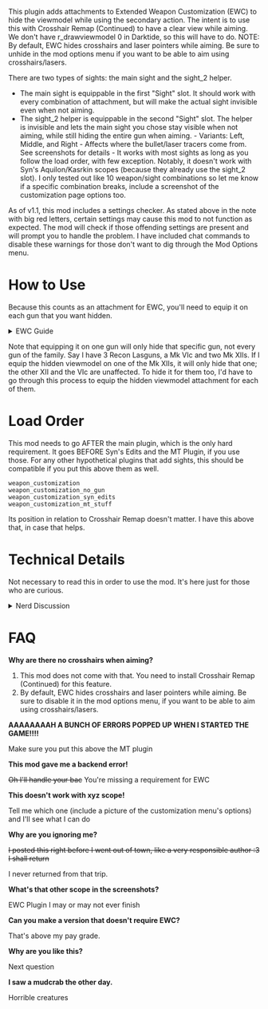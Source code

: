 This plugin adds attachments to Extended Weapon Customization (EWC) to hide the viewmodel while using the secondary action. The intent is to use this with Crosshair Remap (Continued) to have a clear view while aiming. We don't have r_drawviewmodel 0 in Darktide, so this will have to do.
NOTE: By default, EWC hides crosshairs and laser pointers while aiming. Be sure to unhide in the mod options menu if you want to be able to aim using crosshairs/lasers.

There are two types of sights: the main sight and the sight_2 helper.
- The main sight is equippable in the first "Sight" slot. It should work with every combination of attachment, but will make the actual sight invisible even when not aiming.
- The sight_2 helper is equippable in the second "Sight" slot. The helper is invisible and lets the main sight you chose stay visible when not aiming, while still hiding the entire gun when aiming.
﻿- Variants: Left, Middle, and Right
﻿- Affects where the bullet/laser tracers come from. See screenshots for details
﻿- It works with most sights as long as you follow the load order, with few exception. Notably, it doesn't work with Syn's
Aquilon/Kasrkin scopes (because they already use the sight_2 slot). I only tested out like 10 weapon/sight combinations so let me know if a specific combination breaks, include a screenshot of the customization page options too.

As of v1.1, this mod includes a settings checker. As stated above in the note with big red letters, certain settings may cause this mod to not function as expected. The mod will check if those offending settings are present and will prompt you to handle the problem. I have included chat commands to disable these warnings for those don't want to dig through the Mod Options menu.

# How to Use

Because this counts as an attachment for EWC, you'll need to equip it on each gun that you want hidden.
<details>
  <summary>EWC Guide</summary>
  1. Open the customization menu for the weapon, then go to the EWC tab
  2. Go to the second 'sight' attachment slot.
  3. Select the version you want.
  4. Click Equip on the bottom right.
  Images can be found on nexus page.
</details>

Note that equipping it on one gun will only hide that specific gun, not every gun of the family.
Say I have 3 Recon Lasguns, a Mk VIc and two Mk XIIs. If I equip the hidden viewmodel on one of the Mk XIIs, it will only hide that one; the other XII and the VIc are unaffected. To hide it for them too, I'd have to go through this process to equip the hidden viewmodel attachment for each of them.

# Load Order
This mod needs to go AFTER the main plugin, which is the only hard requirement.
It goes BEFORE Syn's Edits and the MT Plugin, if you use those.
For any other hypothetical plugins that add sights, this should be compatible if you put this above them as well.
```
weapon_customization
weapon_customization_no_gun
weapon_customization_syn_edits
weapon_customization_mt_stuff
```

Its position in relation to Crosshair Remap doesn't matter. I have this above that, in case that helps.

# Technical Details
Not necessary to read this in order to use the mod. It's here just for those who are curious.
<details>
  <summary>Nerd Discussion</summary>
  When making parts for EWC plugins, there's an option that affects the offset from aiming down sights. Normally, you use this to align the crosshair with the center of a custom scope you've made. This plugin instead just pushes the gun way behind you until you can't see it. If you have some unholy FOV that makes it not work (or just want to mess around with it), open <DarktideMods>/weapon_customization_no_gun/scripts/mods/weapon_customization_no_gun/weapon_customization_no_gun.lua and search for Scope Offset; the relevant alignment sections are down there.

The reason this needs to load before any other EWC plugins is so the injected fixes can apply before another plugin tries to use its own scope offset. Once a slot is modified by fixes, another attachment's fixes won't change it. Since most custom scopes need aligning, that would prevent this plugin from moving the weapon behind you (if it was loaded later). That's why it works best when loaded before any other plugins that add sights.

The reason this needs to load before Syn's Edits and the MT Plugin specifically is because it shares attachment slots with them. Some wibbly wobbly timey wimey stuff with how that's implemented under the hood. Putting this below them tends to make the sight_2 options disappear (the ones from the other mods).
</details>

# FAQ
**Why are there no crosshairs when aiming?**

1. This mod does not come with that. You need to install Crosshair Remap (Continued) for this feature.
2. By default, EWC hides crosshairs and laser pointers while aiming. Be sure to disable it in the mod options menu, if you want to be able to
aim using crosshairs/lasers.﻿

**AAAAAAAAH A BUNCH OF ERRORS POPPED UP WHEN I STARTED THE GAME!!!!**

Make sure you put this above the MT plugin

**This mod gave me a backend error!**

~~Oh I'll handle your bac~~ You're missing a requirement for EWC

**This doesn't work with xyz scope!**

Tell me which one (include a picture of the customization menu's options) and I'll see what I can do

**Why are you ignoring me?**

~~I posted this right before I went out of town, like a very responsible author :3 I shall return~~

I never returned from that trip.


**What's that other scope in the screenshots?**

EWC Plugin I may or may not ever finish

**Can you make a version that doesn't require EWC?**

That's above my pay grade.

**Why are you like this?**


Next question

**I saw a mudcrab the other day.**

Horrible creatures 
